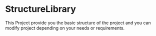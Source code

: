 # StructureLibrary
This Project provide you the basic structure of the project and you can modify project depending on your needs or requirements.
